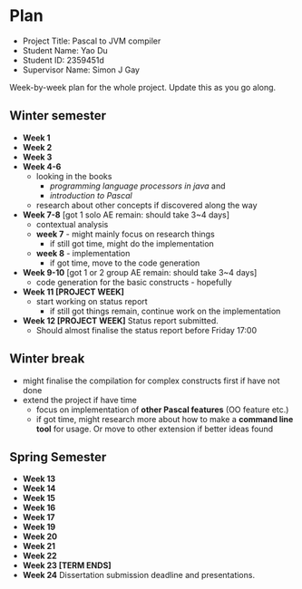 # Plan

* Project Title: Pascal to JVM compiler
* Student Name: Yao Du
* Student ID: 2359451d
* Supervisor Name: Simon J Gay

Week-by-week plan for the whole project. Update this as you go along.

## Winter semester

* **Week 1**
* **Week 2**
* **Week 3**
* **Week 4-6**
  * looking in the books
    * *programming language processors in java* and
    * *introduction to Pascal*
  * research about other concepts if discovered along the way
* **Week 7-8** [got 1 solo AE remain: should take 3~4 days]
  * contextual analysis
  * **week 7** - might mainly focus on research things
    * if still got time, might do the implementation
  * **week 8** - implementation
    * if got time, move to the code generation
* **Week 9-10** [got 1 or 2 group AE remain: should take 3~4 days]
  * code generation for the basic constructs - hopefully
* **Week 11 [PROJECT WEEK]**
  * start working on status report
    * if still got things remain, continue work on the implementation
* **Week 12 [PROJECT WEEK]** Status report submitted.
  * Should almost finalise the status report before Friday 17:00

## Winter break

* might finalise the compilation for complex constructs first if have not done
* extend the project if have time
  * focus on implementation of **other Pascal features** (OO feature etc.)
  * if got time, might research more about how to make a **command line tool** for usage. Or move to other extension if better ideas found

## Spring Semester

* **Week 13**
* **Week 14**
* **Week 15**
* **Week 16**
* **Week 17**
* **Week 19**
* **Week 20**
* **Week 21**
* **Week 22**
* **Week 23 [TERM ENDS]**
* **Week 24** Dissertation submission deadline and presentations.

